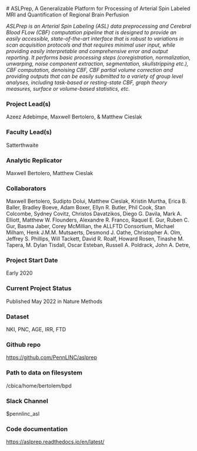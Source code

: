 <br>
# ASLPrep, A Generalizable Platform for Processing of Arterial Spin Labeled MRI and Quantification of Regional Brain Perfusion

*ASLPrep is an Arterial Spin Labeling (ASL) data preprocessing and Cerebral Blood FLow (CBF) computation pipeline that is designed to provide an easily accessible, state-of-the-art interface that is robust to variations in scan acquisition protocols and that requires minimal user input, while providing easily interpretable and comprehensive error and output reporting. It performs basic processing steps (coregistration, normalization, unwarping, noise component extraction, segmentation, skullstripping etc.), CBF computation, denoising CBF, CBF partial volume correction and providing outputs that can be easily submitted to a variety of group level analyses, including task-based or resting-state CBF, graph theory measures, surface or volume-based statistics, etc.*

### Project Lead(s) 

Azeez Adebimpe, Maxwell Bertolero, & Matthew Cieslak

### Faculty Lead(s)

Satterthwaite

### Analytic Replicator

Maxwell Bertolero, Matthew Cieslak

### Collaborators

Maxwell Bertolero, Sudipto Dolui, Matthew Cieslak, Kristin Murtha, Erica B. Baller, Bradley Boeve, Adam Boxer, Ellyn R. Butler, Phil Cook, Stan Colcombe, Sydney Covitz, Christos Davatzikos, Diego G. Davila, Mark A. Elliott, Matthew W. Flounders, Alexandre R. Franco, Raquel E. Gur, Ruben C. Gur, Basma Jaber, Corey McMillian, the ALLFTD Consortium, Michael Milham, Henk J.M.M. Mutsaerts, Desmond J. Oathe, Christopher A. Olm, Jeffrey S. Phillips, Will Tackett, David R. Roalf, Howard Rosen, Tinashe M. Tapera, M. Dylan Tisdall, Oscar Esteban, Russell A. Poldrack, John A. Detre,
### Project Start Date

Early 2020

### Current Project Status

Published May 2022 in Nature Methods

### Dataset

NKI, PNC, AGE, IRR, FTD

### Github repo

https://github.com/PennLINC/aslprep

### Path to data on filesystem

/cbica/home/bertolem/bpd

### Slack Channel

$pennlinc_asl

### Code documentation

https://aslprep.readthedocs.io/en/latest/

